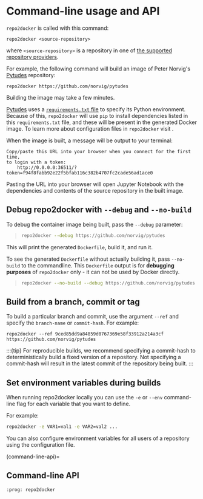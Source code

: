 # Command-line usage and API

`repo2docker` is called with this command:

```
repo2docker <source-repository>
```

where `<source-repository>` is a repository in one of [the supported repository providers](#repository-providers).

For example, the following command will build an image of Peter Norvig's
[Pytudes] repository:

```
repo2docker https://github.com/norvig/pytudes
```

Building the image may take a few minutes.

[Pytudes] uses a [`requirements.txt` file](https://github.com/norvig/pytudes/blob/HEAD/requirements.txt) to specify its Python environment. Because of this, `repo2docker` will use `pip` to install dependencies listed in this `requirements.txt` file, and these will be present in the generated Docker image. To learn more about configuration files in `repo2docker` visit [](#config-files).

When the image is built, a message will be output to your terminal:

```
Copy/paste this URL into your browser when you connect for the first time,
to login with a token:
    http://0.0.0.0:36511/?token=f94f8fabb92e22f5bfab116c382b4707fc2cade56ad1ace0
```

Pasting the URL into your browser will open Jupyter Notebook with the
dependencies and contents of the source repository in the built image.

## Debug repo2docker with `--debug` and `--no-build`

To debug the container image being built, pass the `--debug` parameter:

> ```bash
> repo2docker --debug https://github.com/norvig/pytudes
> ```

This will print the generated `Dockerfile`, build it, and run it.

To see the generated `Dockerfile` without actually building it, pass `--no-build` to the commandline.
This `Dockerfile` output is for **debugging purposes** of `repo2docker` only - it can not be used by Docker directly.

> ```bash
> repo2docker --no-build --debug https://github.com/norvig/pytudes
> ```

## Build from a branch, commit or tag

To build a particular branch and commit, use the argument `--ref` and
specify the `branch-name` or `commit-hash`. For example:

```
repo2docker --ref 9ced85dd9a84859d0767369e58f33912a214a3cf https://github.com/norvig/pytudes
```

:::{tip}
For reproducible builds, we recommend specifying a commit-hash to
deterministically build a fixed version of a repository. Not specifying a
commit-hash will result in the latest commit of the repository being built.
:::

## Set environment variables during builds

When running repo2docker locally you can use the `-e` or `--env` command-line
flag for each variable that you want to define.

For example:

```bash
repo2docker -e VAR1=val1 -e VAR2=val2 ...
```

You can also configure environment variables for all users of a repository using the
[](#config-start) configuration file.

(command-line-api)=

## Command-line API

```{autoprogram} repo2docker.__main__:argparser
:prog: repo2docker
```

[pytudes]: https://github.com/norvig/pytudes
